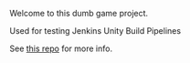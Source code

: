 Welcome to this dumb game project.

Used for testing Jenkins Unity Build Pipelines

See [this repo](https://github.com/TobiahZ/JenkinsUnityBuildPipeline) for more info.

